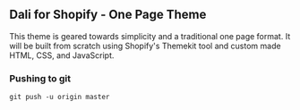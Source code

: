 ## Dali for Shopify - One Page Theme

This theme is geared towards simplicity and a traditional one page format. It will be built from scratch using Shopify's Themekit tool and custom made HTML, CSS, and JavaScript.

### Pushing to git

```git
git push -u origin master
```

